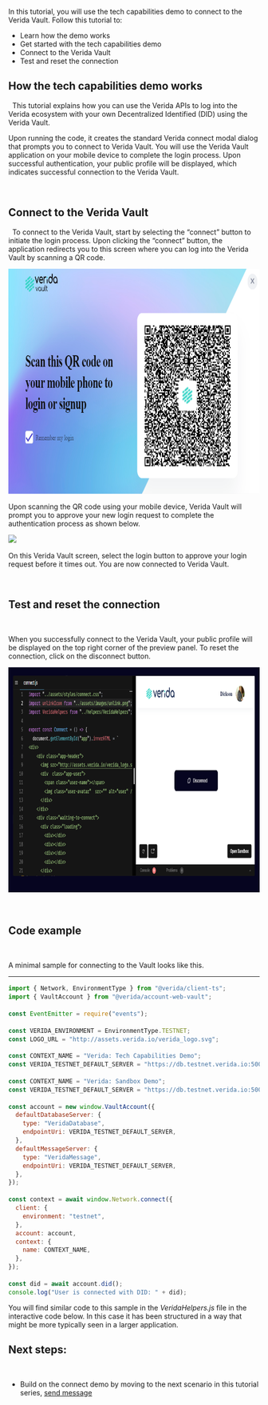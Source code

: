 In this tutorial, you will use the tech capabilities demo to connect to the Verida Vault. Follow this tutorial to:
&nbsp;

- Learn how the demo works
- Get started with the tech capabilities demo
- Connect to the Verida Vault
- Test and reset the connection
  &nbsp;

## How the tech capabilities demo works

&nbsp;
This tutorial explains how you can use the Verida APIs to log into the Verida ecosystem with your own Decentralized Identified (DID) using the Verida Vault.
&nbsp;

Upon running the code, it creates the standard Verida connect modal dialog that prompts you to connect to Verida Vault. You will use the Verida Vault application on your mobile device to complete the login process. Upon successful authentication, your public profile will be displayed, which indicates successful connection to the Verida Vault.

&nbsp;

## Connect to the Verida Vault

&nbsp;
To connect to the Verida Vault, start by selecting the “connect” button to initiate the login process. Upon clicking the “connect” button, the application redirects you to this screen where you can log into the Verida Vault by scanning a QR code.

<img class="md-img" src="./media/scan-qr-code.png" height="450" alt="side"/>

Upon scanning the QR code using your mobile device, Verida Vault will prompt you to approve your new login request to complete the authentication process as shown below.

<img class="md-img"  src="/media/vault-login.png"  height="450" />

On this Verida Vault screen, select the login button to approve your login request before it times out. You are now connected to Verida Vault.

&nbsp;

## Test and reset the connection

&nbsp;

When you successfully connect to the Verida Vault, your public profile will be displayed on the top right corner of the preview panel. To reset the connection, click on the disconnect button.

<img class="md-img"  src="./media/connected.png"  height="450" />

&nbsp;

## Code example

&nbsp;

A minimal sample for connecting to the Vault looks like this.

---

```js
import { Network, EnvironmentType } from "@verida/client-ts";
import { VaultAccount } from "@verida/account-web-vault";

const EventEmitter = require("events");

const VERIDA_ENVIRONMENT = EnvironmentType.TESTNET;
const LOGO_URL = "http://assets.verida.io/verida_logo.svg";

const CONTEXT_NAME = "Verida: Tech Capabilities Demo";
const VERIDA_TESTNET_DEFAULT_SERVER = "https://db.testnet.verida.io:5002/";

const CONTEXT_NAME = "Verida: Sandbox Demo";
const VERIDA_TESTNET_DEFAULT_SERVER = "https://db.testnet.verida.io:5002/";

const account = new window.VaultAccount({
  defaultDatabaseServer: {
    type: "VeridaDatabase",
    endpointUri: VERIDA_TESTNET_DEFAULT_SERVER,
  },
  defaultMessageServer: {
    type: "VeridaMessage",
    endpointUri: VERIDA_TESTNET_DEFAULT_SERVER,
  },
});

const context = await window.Network.connect({
  client: {
    environment: "testnet",
  },
  account: account,
  context: {
    name: CONTEXT_NAME,
  },
});

const did = await account.did();
console.log("User is connected with DID: " + did);
```

You will find similar code to this sample in the _VeridaHelpers.js_ file in the interactive code below. In this case it has been structured in a way that might be more typically seen in a larger application.
&nbsp;

## Next steps:

&nbsp;

- Build on the connect demo by moving to the next scenario in this tutorial series, [send message](./send-message)

```

```
